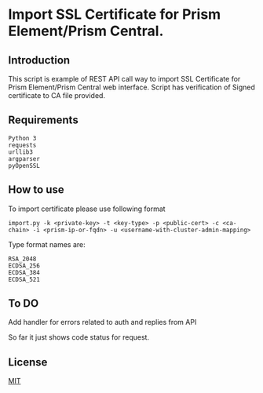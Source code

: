 # Import SSL Certificate for Prism Element/Prism Central.

## Introduction

This script is example of REST API call way to import SSL Certificate for Prism Element/Prism Central web interface.
Script has verification of Signed certificate to CA file provided.

## Requirements
```
Python 3
requests
urllib3
argparser
pyOpenSSL
```
## How to use

To import certificate please use following format

```import.py -k <private-key> -t <key-type> -p <public-cert> -c <ca-chain> -i <prism-ip-or-fqdn> -u <username-with-cluster-admin-mapping>```

Type format names are:

```
RSA_2048
ECDSA_256
ECDSA_384
ECDSA_521
```

## To DO

Add handler for errors related to auth and replies from API

So far it just shows code status for request.

## License
[MIT](https://choosealicense.com/licenses/mit/)
